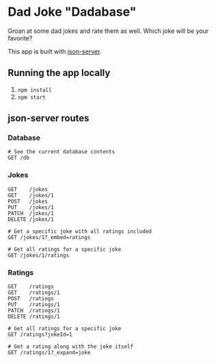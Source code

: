 # Dad Joke "Dadabase"

Groan at some dad jokes and rate them as well. Which joke will be your favorite?

This app is built with [json-server](https://github.com/typicode/json-server).

## Running the app locally

1. `npm install`
2. `npm start`

## json-server routes

### Database

```
# See the current database contents
GET /db
```

### Jokes

```
GET    /jokes
GET    /jokes/1
POST   /jokes
PUT    /jokes/1
PATCH  /jokes/1
DELETE /jokes/1

# Get a specific joke with all ratings included
GET /jokes/1?_embed=ratings

# Get all ratings for a specific joke
GET /jokes/1/ratings
```

### Ratings

```
GET    /ratings
GET    /ratings/1
POST   /ratings
PUT    /ratings/1
PATCH  /ratings/1
DELETE /ratings/1

# Get all ratings for a specific joke
GET /ratings?jokeId=1

# Get a rating along with the joke itself
GET /ratings/1?_expand=joke
```
